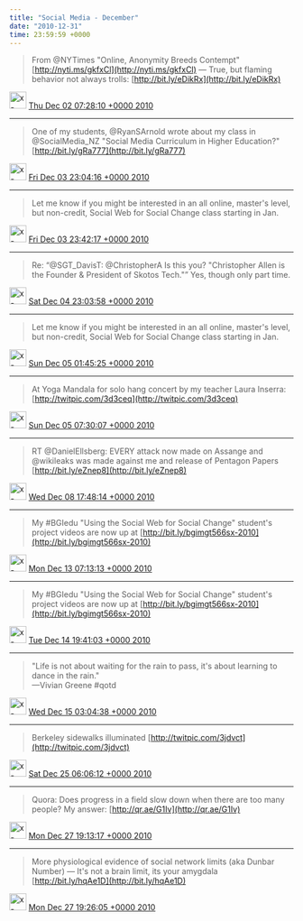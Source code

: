 ```yaml
---    
title: "Social Media - December"
date: "2010-12-31"
time: 23:59:59 +0000
---
```


> From @NYTimes "Online, Anonymity Breeds Contempt" [http://nyti.ms/gkfxCl](http://nyti.ms/gkfxCl) — True, but flaming behavior not always trolls: [http://bit.ly/eDikRx](http://bit.ly/eDikRx)

<img src="{{ site.url }}{{ site.baseurl }}/assets/images/media/tweet.ico" alt="x-icon" width="30" /> [Thu Dec 02 07:28:10 +0000 2010](https://twitter.com/ChristopherA/status/10233748029186048)

----

> One of my students, @RyanSArnold wrote about my class in @SocialMedia_NZ "Social Media Curriculum in Higher Education?" [http://bit.ly/gRa777](http://bit.ly/gRa777)

<img src="{{ site.url }}{{ site.baseurl }}/assets/images/media/tweet.ico" alt="x-icon" width="30" /> [Fri Dec 03 23:04:16 +0000 2010](https://twitter.com/ChristopherA/status/10831712200163328)

----

> Let me know if you might be interested in an all online, master's level, but non-credit, Social Web for Social Change class starting in Jan.

<img src="{{ site.url }}{{ site.baseurl }}/assets/images/media/tweet.ico" alt="x-icon" width="30" /> [Fri Dec 03 23:42:17 +0000 2010](https://twitter.com/ChristopherA/status/10841279332098048)

----

> Re: “@SGT_DavisT: @ChristopherA Is this you? "Christopher Allen is the Founder & President of Skotos Tech."” Yes, though only part time.

<img src="{{ site.url }}{{ site.baseurl }}/assets/images/media/tweet.ico" alt="x-icon" width="30" /> [Sat Dec 04 23:03:58 +0000 2010](https://twitter.com/ChristopherA/status/11194026527035392)

----

> Let me know if you might be interested in an all online, master's level, but non-credit, Social Web for Social Change class starting in Jan.

<img src="{{ site.url }}{{ site.baseurl }}/assets/images/media/tweet.ico" alt="x-icon" width="30" /> [Sun Dec 05 01:45:25 +0000 2010](https://twitter.com/ChristopherA/status/11234655558701056)

----

> At Yoga Mandala for solo hang concert by my teacher Laura Inserra:  [http://twitpic.com/3d3ceq](http://twitpic.com/3d3ceq)

<img src="{{ site.url }}{{ site.baseurl }}/assets/images/media/tweet.ico" alt="x-icon" width="30" /> [Sun Dec 05 07:30:07 +0000 2010](https://twitter.com/ChristopherA/status/11321402569265152)

----

> RT @DanielEllsberg: EVERY attack now made on Assange and @wikileaks was made against me and release of Pentagon Papers [http://bit.ly/eZnep8](http://bit.ly/eZnep8)

<img src="{{ site.url }}{{ site.baseurl }}/assets/images/media/tweet.ico" alt="x-icon" width="30" /> [Wed Dec 08 17:48:14 +0000 2010](https://twitter.com/ChristopherA/status/12564119295107072)

----

> My #BGIedu "Using the Social Web for Social Change" student's project videos are now up at [http://bit.ly/bgimgt566sx-2010](http://bit.ly/bgimgt566sx-2010)

<img src="{{ site.url }}{{ site.baseurl }}/assets/images/media/tweet.ico" alt="x-icon" width="30" /> [Mon Dec 13 07:13:13 +0000 2010](https://twitter.com/ChristopherA/status/14216253811986432)

----

> My #BGIedu "Using the Social Web for Social Change" student's project videos are now up at [http://bit.ly/bgimgt566sx-2010](http://bit.ly/bgimgt566sx-2010)

<img src="{{ site.url }}{{ site.baseurl }}/assets/images/media/tweet.ico" alt="x-icon" width="30" /> [Tue Dec 14 19:41:03 +0000 2010](https://twitter.com/ChristopherA/status/14766839598940160)

----

> "Life is not about waiting for the rain to pass, it's about learning to dance in the rain."  
> —Vivian Greene #qotd

<img src="{{ site.url }}{{ site.baseurl }}/assets/images/media/tweet.ico" alt="x-icon" width="30" /> [Wed Dec 15 03:04:38 +0000 2010](https://twitter.com/ChristopherA/status/14878472241414144)

----

> Berkeley sidewalks illuminated [http://twitpic.com/3jdvct](http://twitpic.com/3jdvct)

<img src="{{ site.url }}{{ site.baseurl }}/assets/images/media/tweet.ico" alt="x-icon" width="30" /> [Sat Dec 25 06:06:12 +0000 2010](https://twitter.com/ChristopherA/status/18548040977620993)

----

> Quora: Does progress in a field slow down when there are too many people? My answer: [http://qr.ae/G1Iv](http://qr.ae/G1Iv)

<img src="{{ site.url }}{{ site.baseurl }}/assets/images/media/tweet.ico" alt="x-icon" width="30" /> [Mon Dec 27 19:13:17 +0000 2010](https://twitter.com/ChristopherA/status/19470892224479232)

----

> More physiological evidence of social network limits (aka Dunbar Number) — It's not a brain limit, its your amygdala [http://bit.ly/hqAe1D](http://bit.ly/hqAe1D)

<img src="{{ site.url }}{{ site.baseurl }}/assets/images/media/tweet.ico" alt="x-icon" width="30" /> [Mon Dec 27 19:26:05 +0000 2010](https://twitter.com/ChristopherA/status/19474115903627264)